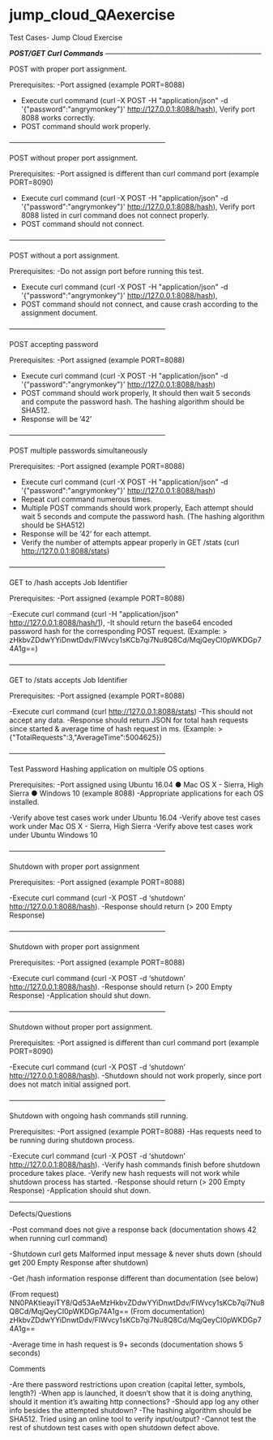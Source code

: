# jump_cloud_QAexercise

Test Cases- Jump Cloud Exercise


***POST/GET  Curl Commands***
——————————————————————

POST with proper port assignment.

Prerequisites:
-Port assigned (example PORT=8088)

- Execute curl command (curl -X POST -H "application/json" -d '{"password":"angrymonkey"}' http://127.0.0.1:8088/hash), Verify port 8088 works correctly. 
- POST command should work properly.


——————————————————————

POST without proper port assignment.

Prerequisites:
-Port assigned is different than curl command port (example PORT=8090) 

- Execute curl command (curl -X POST -H "application/json" -d '{"password":"angrymonkey"}' http://127.0.0.1:8088/hash), Verify port 8088 listed in curl command does not connect properly. 
- POST command should not connect.

——————————————————————

POST without a port assignment.

Prerequisites:
-Do not assign port before running this test.

- Execute curl command (curl -X POST -H "application/json" -d '{"password":"angrymonkey"}' http://127.0.0.1:8088/hash), 
- POST command should not connect, and cause crash according to the assignment document.

——————————————————————

POST accepting password

Prerequisites:
-Port assigned (example PORT=8088)

- Execute curl command (curl -X POST -H "application/json" -d '{"password":"angrymonkey"}' http://127.0.0.1:8088/hash)
- POST command should work properly, It should then wait 5 seconds and compute the password hash. The hashing algorithm should be SHA512.
- Response will be ’42’

——————————————————————

POST multiple passwords simultaneously

Prerequisites:
-Port assigned (example PORT=8088)

- Execute curl command (curl -X POST -H "application/json" -d '{"password":"angrymonkey"}' http://127.0.0.1:8088/hash)
- Repeat curl command numerous times.
- Multiple POST commands should work properly, Each attempt should wait 5 seconds and compute the password hash. (The hashing algorithm should be SHA512)
 - Response will be ’42’ for each attempt.
- Verify the number of attempts appear properly in GET /stats (curl http://127.0.0.1:8088/stats)

——————————————————————

GET to /hash accepts Job Identifier

Prerequisites:
-Port assigned (example PORT=8088)

-Execute curl command (curl -H "application/json" http://127.0.0.1:8088/hash/1),
-It should return the base64 encoded password hash for the corresponding POST request. (Example: > zHkbvZDdwYYiDnwtDdv/FIWvcy1sKCb7qi7Nu8Q8Cd/MqjQeyCI0pWKDGp74A1g==)

——————————————————————

GET to /stats accepts Job Identifier

Prerequisites:
-Port assigned (example PORT=8088)

-Execute curl command (curl http://127.0.0.1:8088/stats)
-This should not accept any data.
-Response should return JSON for total hash requests since started & average time of hash request in ms. (Example: > {"TotalRequests":3,"AverageTime":5004625})

——————————————————————

Test Password Hashing application on multiple OS options

Prerequisites:
-Port assigned using Ubuntu 16.04 ● Mac OS X - Sierra, High Sierra ● Windows 10 (example 8088)
-Appropriate applications for each OS installed.

-Verify above test cases work under Ubuntu 16.04
-Verify above test cases work under Mac OS X - Sierra, High Sierra
-Verify above test cases work under Ubuntu Windows 10

——————————————————————

Shutdown with proper port assignment

Prerequisites:
-Port assigned (example PORT=8088)

-Execute curl command (curl -X POST -d ‘shutdown’ http://127.0.0.1:8088/hash).
-Response should return (> 200 Empty Response)

——————————————————————

Shutdown with proper port assignment

Prerequisites:
-Port assigned (example PORT=8088)

-Execute curl command (curl -X POST -d ‘shutdown’ http://127.0.0.1:8088/hash).
-Response should return (> 200 Empty Response)
-Application should shut down.

——————————————————————

Shutdown without proper port assignment.

Prerequisites:
-Port assigned is different than curl command port (example PORT=8090)

-Execute curl command (curl -X POST -d ‘shutdown’ http://127.0.0.1:8088/hash).
-Shutdown should not work properly, since port does not match initial assigned port.

——————————————————————

Shutdown with ongoing hash commands still running.

Prerequisites:
-Port assigned (example PORT=8088)
-Has requests need to be running during shutdown process.

-Execute curl command (curl -X POST -d ‘shutdown’ http://127.0.0.1:8088/hash).
-Verify hash commands finish before shutdown procedure takes place.
-Verify new hash requests will not work while shutdown process has started.
-Response should return (> 200 Empty Response)
-Application should shut down.



***********************************************************************************************************************

Defects/Questions

-Post command does not give a response back (documentation shows 42 when running curl command)

-Shutdown curl gets Malformed input message & never shuts down (should get 200 Empty Response after shutdown)

-Get /hash information response different than documentation (see below)

(From request) 	NN0PAKtieayiTY8/Qd53AeMzHkbvZDdwYYiDnwtDdv/FIWvcy1sKCb7qi7Nu8Q8Cd/MqjQeyCI0pWKDGp74A1g==
(From documentation)                                                  zHkbvZDdwYYiDnwtDdv/FIWvcy1sKCb7qi7Nu8Q8Cd/MqjQeyCI0pWKDGp74A1g==

-Average time in hash request is 9+ seconds (documentation shows 5 seconds)




Comments


-Are there password restrictions upon creation (capital letter, symbols, length?)
-When app is launched, it doesn’t show that it is doing anything, should it mention it’s awaiting http connections?
-Should app log any other info besides the attempted shutdown?
-The hashing algorithm should be SHA512. Tried using an online tool to verify input/output? 
-Cannot test the rest of shutdown test cases with open shutdown defect above.




